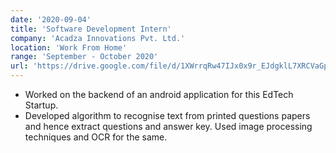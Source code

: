 ```yaml
---
date: '2020-09-04'
title: 'Software Development Intern'
company: 'Acadza Innovations Pvt. Ltd.'
location: 'Work From Home'
range: 'September - October 2020'
url: 'https://drive.google.com/file/d/1XWrrqRw47IJx0x9r_EJdgklL7XRCVaGp/view?usp=sharing'
---
```


- Worked on the backend of an android application for this EdTech Startup.
- Developed algorithm to recognise text from printed questions papers and hence extract questions and answer key. Used image processing techniques and OCR for the same.
